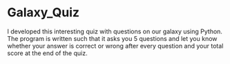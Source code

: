 # Galaxy_Quiz
I developed this interesting quiz with questions on our galaxy using Python. The program is written such that it asks you 5 questions and let you know whether your answer is correct or wrong after every question and your total score at the end of the quiz.
